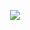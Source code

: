 <p align="center">
  <img src="https://user-images.githubusercontent.com/96204940/218212814-38c00dc5-f9fb-4529-929c-8c9eba72dcbc.png"/>
</p>
